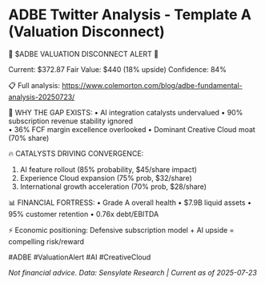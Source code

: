 # ADBE Twitter Analysis - Template A (Valuation Disconnect)

🚨 $ADBE VALUATION DISCONNECT ALERT 🚨

Current: $372.87
Fair Value: $440 (18% upside)
Confidence: 84%

📋 Full analysis: https://www.colemorton.com/blog/adbe-fundamental-analysis-20250723/

🎯 WHY THE GAP EXISTS:
• AI integration catalysts undervalued
• 90% subscription revenue stability ignored  
• 36% FCF margin excellence overlooked
• Dominant Creative Cloud moat (70% share)

🔥 CATALYSTS DRIVING CONVERGENCE:
1. AI feature rollout (85% probability, $45/share impact)
2. Experience Cloud expansion (75% prob, $32/share)
3. International growth acceleration (70% prob, $28/share)

📊 FINANCIAL FORTRESS:
• Grade A overall health
• $7.9B liquid assets
• 95% customer retention
• 0.76x debt/EBITDA

⚡ Economic positioning: Defensive subscription model + AI upside = compelling risk/reward

#ADBE #ValuationAlert #AI #CreativeCloud

*Not financial advice. Data: Sensylate Research | Current as of 2025-07-23*